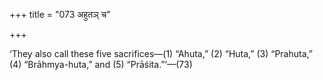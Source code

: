 +++
title = "073 अहुतञ् च"

+++

‘They also call these five sacrifices—(1) “Ahuta,” (2) “Huta,” (3) “Prahuta,” (4) “Brāhmya-huta,” and (5) “Prāśita.”’—(73)